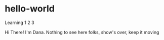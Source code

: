 # hello-world
Learning 1  2 3

Hi There! I'm Dana. Nothing to see here folks, show's over, keep it moving
